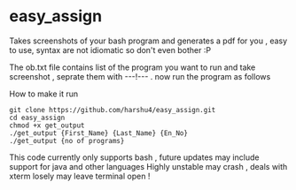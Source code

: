 # easy_assign

Takes screenshots of your bash program and generates a pdf for you , easy to use, syntax are not idiomatic so don't even bother :P

The ob.txt file contains list of the program you want to run and take screenshot , seprate them with ---!--- . now run the program as
follows

How to make it run

```
git clone https://github.com/harshu4/easy_assign.git
cd easy_assign
chmod +x get_output
./get_output {First_Name} {Last_Name} {En_No}
./get_output {no of programs}
```
This code currently only supports bash , future updates may include support for java and other languages 
Highly unstable may crash , deals with xterm losely may leave terminal open !
